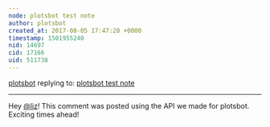 ```yaml
---
node: plotsbot test note
author: plotsbot
created_at: 2017-08-05 17:47:20 +0000
timestamp: 1501955240
nid: 14697
cid: 17166
uid: 511738
---
```




[plotsbot](../profile/plotsbot) replying to: [plotsbot test note](../notes/plotsbot/07-29-2017/plotsbot-test-note)

----
Hey [@liz](/profile/liz)! This comment was posted using the API we made for plotsbot. Exciting times ahead!